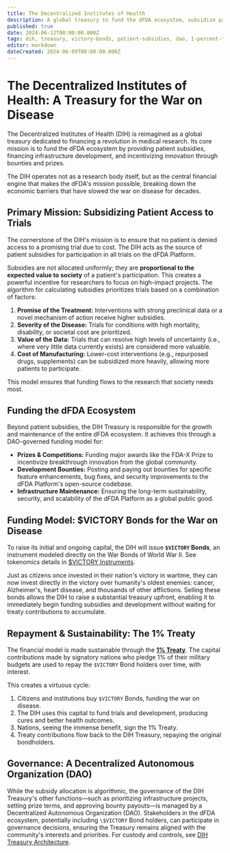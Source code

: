 ```yaml
---
title: The Decentralized Institutes of Health
description: A global treasury to fund the dFDA ecosystem, subsidize patient trial participation, and accelerate the war on disease through innovative financial instruments like $VICTORY Bonds.
published: true
date: 2024-06-12T00:00:00.000Z
tags: dih, treasury, victory-bonds, patient-subsidies, dao, 1-percent-treaty, dfda
editor: markdown
dateCreated: 2024-06-09T00:00:00.000Z
---
```


# The Decentralized Institutes of Health: A Treasury for the War on Disease

The Decentralized Institutes of Health (DIH) is reimagined as a global treasury dedicated to financing a revolution in medical research. Its core mission is to fund the dFDA ecosystem by providing patient subsidies, financing infrastructure development, and incentivizing innovation through bounties and prizes.

The DIH operates not as a research body itself, but as the central financial engine that makes the dFDA's mission possible, breaking down the economic barriers that have slowed the war on disease for decades.

## Primary Mission: Subsidizing Patient Access to Trials

The cornerstone of the DIH's mission is to ensure that no patient is denied access to a promising trial due to cost. The DIH acts as the source of patient subsidies for participation in all trials on the dFDA Platform.

Subsidies are not allocated uniformly; they are **proportional to the expected value to society** of a patient's participation. This creates a powerful incentive for researchers to focus on high-impact projects. The algorithm for calculating subsidies prioritizes trials based on a combination of factors:

1.  **Promise of the Treatment:** Interventions with strong preclinical data or a novel mechanism of action receive higher subsidies.
2.  **Severity of the Disease:** Trials for conditions with high mortality, disability, or societal cost are prioritized.
3.  **Value of the Data:** Trials that can resolve high levels of uncertainty (i.e., where very little data currently exists) are considered more valuable.
4.  **Cost of Manufacturing:** Lower-cost interventions (e.g., repurposed drugs, supplements) can be subsidized more heavily, allowing more patients to participate.

This model ensures that funding flows to the research that society needs most.

## Funding the dFDA Ecosystem

Beyond patient subsidies, the DIH Treasury is responsible for the growth and maintenance of the entire dFDA ecosystem. It achieves this through a DAO-governed funding model for:

*   **Prizes & Competitions:** Funding major awards like the FDA-X Prize to incentivize breakthrough innovation from the global community.
*   **Development Bounties:** Posting and paying out bounties for specific feature enhancements, bug fixes, and security improvements to the dFDA Platform's open-source codebase.
*   **Infrastructure Maintenance:** Ensuring the long-term sustainability, security, and scalability of the dFDA Platform as a global public good.

## Funding Model: $VICTORY Bonds for the War on Disease

To raise its initial and ongoing capital, the DIH will issue **`$VICTORY` Bonds**, an instrument modeled directly on the War Bonds of World War II. See tokenomics details in [\$VICTORY Instruments](./victory-bonds-tokenomics.md).

Just as citizens once invested in their nation's victory in wartime, they can now invest directly in the victory over humanity's oldest enemies: cancer, Alzheimer's, heart disease, and thousands of other afflictions. Selling these bonds allows the DIH to raise a substantial treasury upfront, enabling it to immediately begin funding subsidies and development without waiting for treaty contributions to accumulate.

## Repayment & Sustainability: The 1% Treaty

The financial model is made sustainable through the **[1% Treaty](1-percent-treaty.md)**. The capital contributions made by signatory nations who pledge 1% of their military budgets are used to repay the `$VICTORY` Bond holders over time, with interest.

This creates a virtuous cycle:
1.  Citizens and institutions buy `$VICTORY` Bonds, funding the war on disease.
2.  The DIH uses this capital to fund trials and development, producing cures and better health outcomes.
3.  Nations, seeing the immense benefit, sign the 1% Treaty.
4.  Treaty contributions flow back to the DIH Treasury, repaying the original bondholders.

## Governance: A Decentralized Autonomous Organization (DAO)

While the subsidy allocation is algorithmic, the governance of the DIH Treasury's other functions—such as prioritizing infrastructure projects, setting prize terms, and approving bounty payouts—is managed by a Decentralized Autonomous Organization (DAO). Stakeholders in the dFDA ecosystem, potentially including `\$VICTORY` Bond holders, can participate in governance decisions, ensuring the Treasury remains aligned with the community's interests and priorities. For custody and controls, see [DIH Treasury Architecture](../../features/treasury/dih-treasury-architecture.md).
